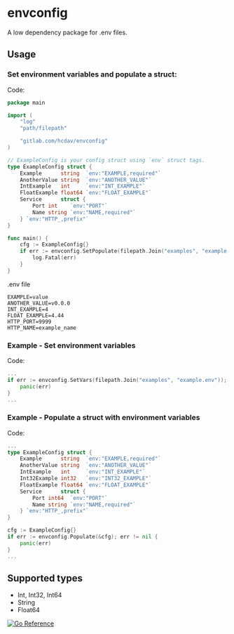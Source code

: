 # envconfig

A low dependency package for .env files.

## Usage

### Set environment variables and populate a struct:

Code:

```go
package main

import (
	"log"
	"path/filepath"

	"gitlab.com/hcdav/envconfig"
)

// ExampleConfig is your config struct using `env` struct tags.
type ExampleConfig struct {
	Example      string  `env:"EXAMPLE,required"`
	AnotherValue string  `env:"ANOTHER_VALUE"`
	IntExample   int     `env:"INT_EXAMPLE"`
	FloatExample float64 `env:"FLOAT_EXAMPLE"`
	Service      struct {
		Port int    `env:"PORT"`
		Name string `env:"NAME,required"`
	} `env:"HTTP_,prefix"`
}

func main() {
	cfg := ExampleConfig{}
	if err := envconfig.SetPopulate(filepath.Join("examples", "example.env"), &cfg); err != nil {
		log.Fatal(err)
	}
}
```

.env file
```
EXAMPLE=value
ANOTHER_VALUE=v0.0.0
INT_EXAMPLE=4
FLOAT_EXAMPLE=4.44
HTTP_PORT=9999
HTTP_NAME=example_name
```

### Example - Set environment variables

Code:
```go
...
if err := envconfig.SetVars(filepath.Join("examples", "example.env")); err != nil {
	panic(err)
}
...
```

### Example - Populate a struct with environment variables

Code:
```go
...
type ExampleConfig struct {
    Example      string  `env:"EXAMPLE,required"`
    AnotherValue string  `env:"ANOTHER_VALUE"`
    IntExample   int     `env:"INT_EXAMPLE"`
    Int32Example int32   `env:"INT32_EXAMPLE"`
    FloatExample float64 `env:"FLOAT_EXAMPLE"`
    Service      struct {
        Port int64  `env:"PORT"`
        Name string `env:"NAME,required"`
    } `env:"HTTP_,prefix"`
}

cfg := ExampleConfig{}
if err := envconfig.Populate(&cfg); err != nil {
    panic(err)
}
...
```

## Supported types

- Int, Int32, Int64
- String
- Float64

[![Go Reference](https://pkg.go.dev/badge/gitlab.com/hcdav/envconfig.svg)](https://pkg.go.dev/gitlab.com/hcdav/envconfig)
